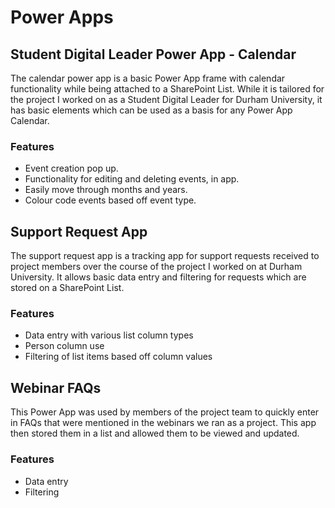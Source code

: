# Power Apps

## Student Digital Leader Power App - Calendar

The calendar power app is a basic Power App frame with calendar functionality while being attached to a SharePoint List. While it is tailored for the project I worked on as a Student Digital Leader for Durham University, it has basic elements which can be used as a basis for any Power App Calendar. 

### Features
- Event creation pop up.
- Functionality for editing and deleting events, in app.
- Easily move through months and years.
- Colour code events based off event type.

## Support Request App

The support request app is a tracking app for support requests received to project members over the course of the project I worked on at Durham University. It allows basic data entry and filtering for requests which are stored on a SharePoint List. 

### Features
- Data entry with various list column types
- Person column use
- Filtering of list items based off column values

## Webinar FAQs 

This Power App was used by members of the project team to quickly enter in FAQs that were mentioned in the webinars we ran as a project. This app then stored them in a list and allowed them to be viewed and updated. 

### Features
- Data entry
- Filtering
